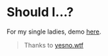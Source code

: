 # Should I...?


For my single ladies, demo [here].

>Thanks to [yesno.wtf]

   [here]: <http://shoulditexthim.bitballoon.com>
   [git]: <https://github.com/Alxswan/should-i>
   [twitter]: <https://twitter.com/alxswan>
   [yesno.wtf]: <http://yesno.wtf>
  